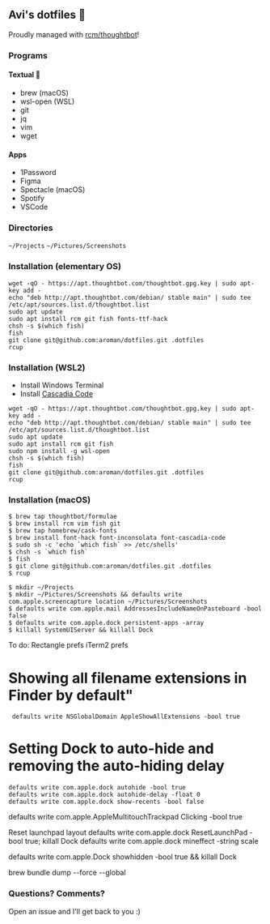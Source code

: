 ## Avi's dotfiles 🤖
Proudly managed with [rcm/thoughtbot](https://github.com/thoughtbot/rcm)!

### Programs

#### Textual 🙈
- brew (macOS)
- wsl-open (WSL)
- git
- jq
- vim
- wget

#### Apps
- 1Password
- Figma
- Spectacle (macOS)
- Spotify
- VSCode

### Directories
`~/Projects`
`~/Pictures/Screenshots`

### Installation (elementary OS)
```
wget -qO - https://apt.thoughtbot.com/thoughtbot.gpg.key | sudo apt-key add -
echo "deb http://apt.thoughtbot.com/debian/ stable main" | sudo tee /etc/apt/sources.list.d/thoughtbot.list
sudo apt update
sudo apt install rcm git fish fonts-ttf-hack
chsh -s $(which fish)
fish
git clone git@github.com:aroman/dotfiles.git .dotfiles
rcup
```

### Installation (WSL2)
- Install Windows Terminal
- Install [Cascadia Code](https://github.com/microsoft/cascadia-code/releases)
```
wget -qO - https://apt.thoughtbot.com/thoughtbot.gpg.key | sudo apt-key add -
echo "deb http://apt.thoughtbot.com/debian/ stable main" | sudo tee /etc/apt/sources.list.d/thoughtbot.list
sudo apt update
sudo apt install rcm git fish
sudo npm install -g wsl-open
chsh -s $(which fish)
fish
git clone git@github.com:aroman/dotfiles.git .dotfiles
rcup
```

### Installation (macOS)

```
$ brew tap thoughtbot/formulae
$ brew install rcm vim fish git
$ brew tap homebrew/cask-fonts
$ brew install font-hack font-inconsolata font-cascadia-code
$ sudo sh -c 'echo `which fish` >> /etc/shells'
$ chsh -s `which fish`
$ fish
$ git clone git@github.com:aroman/dotfiles.git .dotfiles
$ rcup

$ mkdir ~/Projects
$ mkdir ~/Pictures/Screenshots && defaults write com.apple.screencapture location ~/Pictures/Screenshots
$ defaults write com.apple.mail AddressesIncludeNameOnPasteboard -bool false
$ defaults write com.apple.dock persistent-apps -array
$ killall SystemUIServer && killall Dock
```

To do:
Rectangle prefs
iTerm2 prefs

# Showing all filename extensions in Finder by default"
` defaults write NSGlobalDomain AppleShowAllExtensions -bool true`

# Setting Dock to auto-hide and removing the auto-hiding delay
```
defaults write com.apple.dock autohide -bool true
defaults write com.apple.dock autohide-delay -float 0
defaults write com.apple.dock show-recents -bool false
```

defaults write com.apple.AppleMultitouchTrackpad Clicking -bool true

Reset launchpad layout
defaults write com.apple.dock ResetLaunchPad -bool true; killall Dock
defaults write com.apple.dock mineffect -string scale

defaults write com.apple.Dock showhidden -bool true && killall Dock

brew bundle dump --force --global

### Questions? Comments?

Open an issue and I'll get back to you :)
